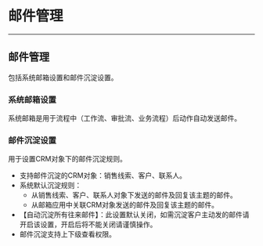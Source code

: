 
# 邮件管理

---

## 邮件管理
包括系统邮箱设置和邮件沉淀设置。


### 系统邮箱设置
系统邮箱是用于流程中（工作流、审批流、业务流程）后动作自动发送邮件。



### 邮件沉淀设置
用于设置CRM对象下的邮件沉淀规则。
- 支持邮件沉淀的CRM对象：销售线索、客户、联系人。
- 系统默认沉淀规则：
    - 从销售线索、客户、联系人对象下发送的邮件及回复该主题的邮件。
    - 从邮箱应用中关联CRM对象发送的邮件及回复该主题的邮件。
- 【自动沉淀所有往来邮件】：此设置默认关闭，如需沉淀客户主动发的邮件请开启该设置，开启后将不能关闭请谨慎操作。
- 邮件沉淀支持上下级查看权限。








